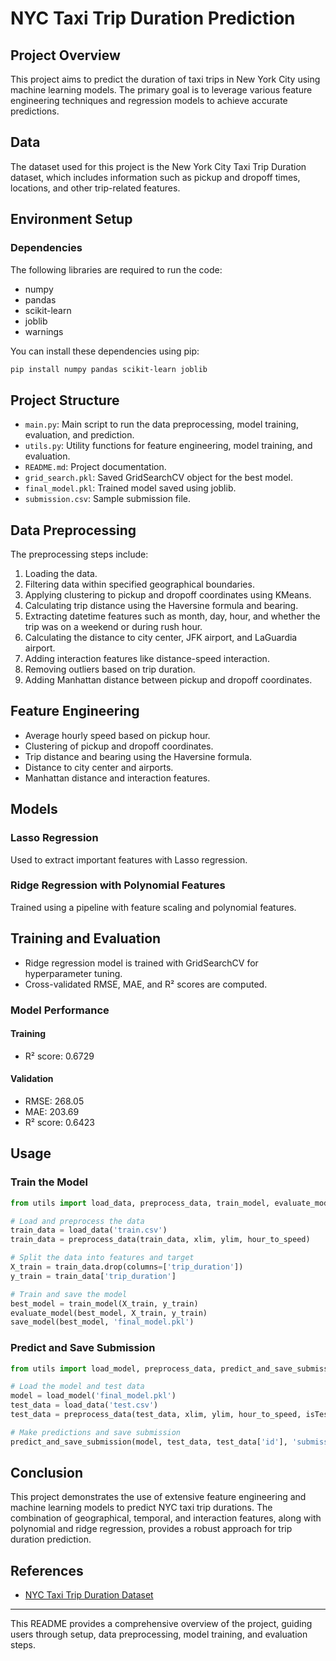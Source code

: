 # NYC Taxi Trip Duration Prediction

## Project Overview

This project aims to predict the duration of taxi trips in New York City using machine learning models. The primary goal is to leverage various feature engineering techniques and regression models to achieve accurate predictions.

## Data

The dataset used for this project is the New York City Taxi Trip Duration dataset, which includes information such as pickup and dropoff times, locations, and other trip-related features.

## Environment Setup

### Dependencies

The following libraries are required to run the code:

- numpy
- pandas
- scikit-learn
- joblib
- warnings

You can install these dependencies using pip:

```bash
pip install numpy pandas scikit-learn joblib
```

## Project Structure

- `main.py`: Main script to run the data preprocessing, model training, evaluation, and prediction.
- `utils.py`: Utility functions for feature engineering, model training, and evaluation.
- `README.md`: Project documentation.
- `grid_search.pkl`: Saved GridSearchCV object for the best model.
- `final_model.pkl`: Trained model saved using joblib.
- `submission.csv`: Sample submission file.

## Data Preprocessing

The preprocessing steps include:

1. Loading the data.
2. Filtering data within specified geographical boundaries.
3. Applying clustering to pickup and dropoff coordinates using KMeans.
4. Calculating trip distance using the Haversine formula and bearing.
5. Extracting datetime features such as month, day, hour, and whether the trip was on a weekend or during rush hour.
6. Calculating the distance to city center, JFK airport, and LaGuardia airport.
7. Adding interaction features like distance-speed interaction.
8. Removing outliers based on trip duration.
9. Adding Manhattan distance between pickup and dropoff coordinates.

## Feature Engineering

- Average hourly speed based on pickup hour.
- Clustering of pickup and dropoff coordinates.
- Trip distance and bearing using the Haversine formula.
- Distance to city center and airports.
- Manhattan distance and interaction features.

## Models

### Lasso Regression

Used to extract important features with Lasso regression.

### Ridge Regression with Polynomial Features

Trained using a pipeline with feature scaling and polynomial features.

## Training and Evaluation

- Ridge regression model is trained with GridSearchCV for hyperparameter tuning.
- Cross-validated RMSE, MAE, and R² scores are computed.

### Model Performance

#### Training
- R² score: 0.6729

#### Validation
- RMSE: 268.05
- MAE: 203.69
- R² score: 0.6423

## Usage

### Train the Model
```python
from utils import load_data, preprocess_data, train_model, evaluate_model, save_model

# Load and preprocess the data
train_data = load_data('train.csv')
train_data = preprocess_data(train_data, xlim, ylim, hour_to_speed)

# Split the data into features and target
X_train = train_data.drop(columns=['trip_duration'])
y_train = train_data['trip_duration']

# Train and save the model
best_model = train_model(X_train, y_train)
evaluate_model(best_model, X_train, y_train)
save_model(best_model, 'final_model.pkl')
```

### Predict and Save Submission
```python
from utils import load_model, preprocess_data, predict_and_save_submission

# Load the model and test data
model = load_model('final_model.pkl')
test_data = load_data('test.csv')
test_data = preprocess_data(test_data, xlim, ylim, hour_to_speed, isTest=True)

# Make predictions and save submission
predict_and_save_submission(model, test_data, test_data['id'], 'submission.csv')
```

## Conclusion

This project demonstrates the use of extensive feature engineering and machine learning models to predict NYC taxi trip durations. The combination of geographical, temporal, and interaction features, along with polynomial and ridge regression, provides a robust approach for trip duration prediction.

## References

- [NYC Taxi Trip Duration Dataset](https://www.kaggle.com/c/nyc-taxi-trip-duration/data)

---

This README provides a comprehensive overview of the project, guiding users through setup, data preprocessing, model training, and evaluation steps.